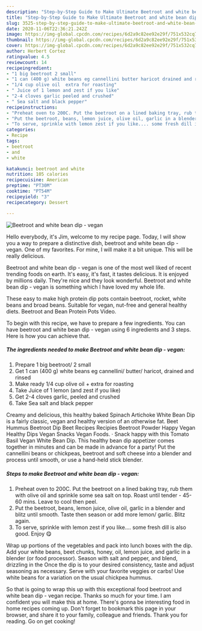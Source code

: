 ```yaml
---
description: "Step-by-Step Guide to Make Ultimate Beetroot and white bean dip - vegan"
title: "Step-by-Step Guide to Make Ultimate Beetroot and white bean dip - vegan"
slug: 3525-step-by-step-guide-to-make-ultimate-beetroot-and-white-bean-dip-vegan
date: 2020-11-06T22:36:21.242Z
image: https://img-global.cpcdn.com/recipes/6d2a9c82ee92e29f/751x532cq70/beetroot-and-white-bean-dip-vegan-recipe-main-photo.jpg
thumbnail: https://img-global.cpcdn.com/recipes/6d2a9c82ee92e29f/751x532cq70/beetroot-and-white-bean-dip-vegan-recipe-main-photo.jpg
cover: https://img-global.cpcdn.com/recipes/6d2a9c82ee92e29f/751x532cq70/beetroot-and-white-bean-dip-vegan-recipe-main-photo.jpg
author: Herbert Cortez
ratingvalue: 4.5
reviewcount: 14
recipeingredient:
- "1 big beetroot 2 small"
- "1 can (400 g) white beans eg cannellini butter haricot drained and rinsed"
- "1/4 cup olive oil  extra for roasting"
- " Juice of 1 lemon and zest if you like"
- "2-4 cloves garlic peeled and crushed"
- " Sea salt and black pepper"
recipeinstructions:
- "Preheat oven to 200C. Put the beetroot on a lined baking tray, rub them with olive oil and sprinkle some sea salt on top. Roast until tender - 45-60 mins. Leave to cool then peel."
- "Put the beetroot, beans, lemon juice, olive oil, garlic in a blender and blitz until smooth. Taste then season or add more lemon/ garlic. Blitz again."
- "To serve, sprinkle with lemon zest if you like.... some fresh dill is also good. Enjoy 😋"
categories:
- Recipe
tags:
- beetroot
- and
- white

katakunci: beetroot and white 
nutrition: 105 calories
recipecuisine: American
preptime: "PT30M"
cooktime: "PT54M"
recipeyield: "3"
recipecategory: Dessert

---
```



![Beetroot and white bean dip - vegan](https://img-global.cpcdn.com/recipes/6d2a9c82ee92e29f/751x532cq70/beetroot-and-white-bean-dip-vegan-recipe-main-photo.jpg)

Hello everybody, it's Jim, welcome to my recipe page. Today, I will show you a way to prepare a distinctive dish, beetroot and white bean dip - vegan. One of my favorites. For mine, I will make it a bit unique. This will be really delicious.

Beetroot and white bean dip - vegan is one of the most well liked of recent trending foods on earth. It's easy, it's fast, it tastes delicious. It is enjoyed by millions daily. They're nice and they look wonderful. Beetroot and white bean dip - vegan is something which I have loved my whole life.

These easy to make high protein dip pots contain beetroot, rocket, white beans and broad beans. Suitable for vegan, nut-free and general healthy diets. Beetroot and Bean Protein Pots Video.


To begin with this recipe, we have to prepare a few ingredients. You can have beetroot and white bean dip - vegan using 6 ingredients and 3 steps. Here is how you can achieve that.

<!--inarticleads1-->

##### The ingredients needed to make Beetroot and white bean dip - vegan:

1. Prepare 1 big beetroot/ 2 small
1. Get 1 can (400 g) white beans eg cannellini/ butter/ haricot, drained and rinsed
1. Make ready 1/4 cup olive oil + extra for roasting
1. Take  Juice of 1 lemon (and zest if you like)
1. Get 2-4 cloves garlic, peeled and crushed
1. Take  Sea salt and black pepper


Creamy and delicious, this healthy baked Spinach Artichoke White Bean Dip is a fairly classic, vegan and healthy version of an otherwise fat. Beet Hummus Beetroot Dip Beet Recipes Recipies Beetroot Powder Happy Vegan Healthy Dips Vegan Snacks Vegan Foods. · Snack happy with this Tomato Basil Vegan White Bean Dip. This healthy bean dip appetizer comes together in minutes and can be made in advance for a party! Put the cannellini beans or chickpeas, beetroot and soft cheese into a blender and process until smooth, or use a hand-held stick blender. 

<!--inarticleads2-->

##### Steps to make Beetroot and white bean dip - vegan:

1. Preheat oven to 200C. Put the beetroot on a lined baking tray, rub them with olive oil and sprinkle some sea salt on top. Roast until tender - 45-60 mins. Leave to cool then peel.
1. Put the beetroot, beans, lemon juice, olive oil, garlic in a blender and blitz until smooth. Taste then season or add more lemon/ garlic. Blitz again.
1. To serve, sprinkle with lemon zest if you like.... some fresh dill is also good. Enjoy 😋


Wrap up portions of the vegetables and pack into lunch boxes with the dip. Add your white beans, beet chunks, honey, oil, lemon juice, and garlic in a blender (or food processor). Season with salt and pepper, and blend, drizzling in the Once the dip is to your desired consistency, taste and adjust seasoning as necessary. Serve with your favorite veggies or carbs! Use white beans for a variation on the usual chickpea hummus. 

So that is going to wrap this up with this exceptional food beetroot and white bean dip - vegan recipe. Thanks so much for your time. I am confident you will make this at home. There's gonna be interesting food in home recipes coming up. Don't forget to bookmark this page in your browser, and share it to your family, colleague and friends. Thank you for reading. Go on get cooking!
